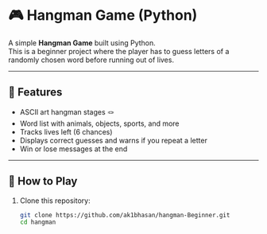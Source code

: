 # 🎮 Hangman Game (Python)

A simple **Hangman Game** built using Python.  
This is a beginner project where the player has to guess letters of a randomly chosen word before running out of lives.

---

## 📌 Features
- ASCII art hangman stages 🪢  
- Word list with animals, objects, sports, and more  
- Tracks lives left (6 chances)  
- Displays correct guesses and warns if you repeat a letter  
- Win or lose messages at the end  

---

## 🚀 How to Play
1. Clone this repository:
   ```bash
   git clone https://github.com/ak1bhasan/hangman-Beginner.git
   cd hangman
